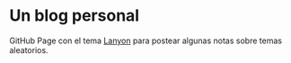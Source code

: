 # Un blog personal

GitHub Page con el tema [Lanyon](https://github.com/poole/lanyon) para postear algunas notas sobre temas aleatorios.